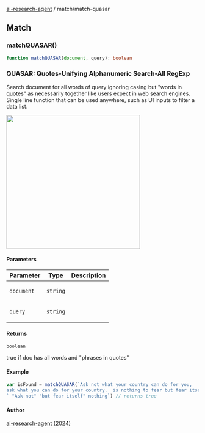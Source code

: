 [ai-research-agent](../index.md) / match/match-quasar

## Match

### matchQUASAR()

```ts
function matchQUASAR(document, query): boolean
```

### QUASAR: Quotes-Unifying Alphanumeric Search-All RegExp 

Search document for all words of query ignoring casing
but "words in quotes" as necessarily together like users expect
in web search engines.  Single line function that can be used 
anywhere, such as UI inputs to filter a data list.

<img width="350px"  src="https://i.imgur.com/IuwW97p.png" />

#### Parameters

<table>
<thead>
<tr>
<th>Parameter</th>
<th>Type</th>
<th>Description</th>
</tr>
</thead>
<tbody>
<tr>
<td>

`document`

</td>
<td>

`string`

</td>
<td>

</td>
</tr>
<tr>
<td>

`query`

</td>
<td>

`string`

</td>
<td>

</td>
</tr>
</tbody>
</table>

#### Returns

`boolean`

true if doc has all words and "phrases in quotes"

#### Example

```ts
var isFound = matchQUASAR(`Ask not what your country can do for you, 
ask what you can do for your country.  is nothing to fear but fear itself.`, 
` "Ask not" "but fear itself" nothing`) // returns true
```

#### Author

[ai-research-agent (2024)](https://airesearch.js.org)
